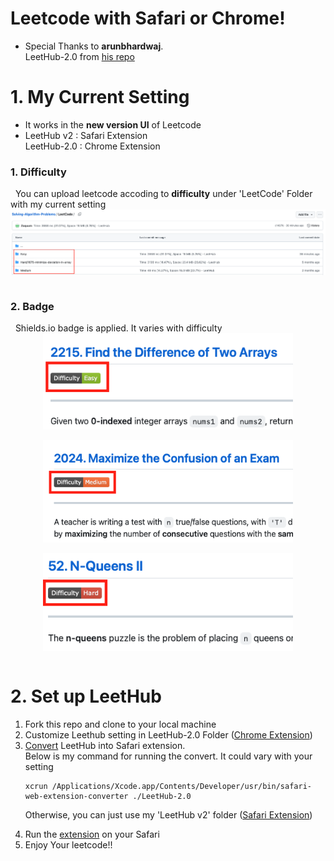 <h1> Leetcode with Safari or Chrome! </h1>

- Special Thanks to <b>arunbhardwaj</b>. <br> LeetHub-2.0 from <a href="https://github.com/arunbhardwaj/LeetHub-2.0">his repo</a>

# 1. My Current Setting
- It works in the <b>new version UI</b> of Leetcode <br>
- LeetHub v2 : Safari Extension<br> LeetHub-2.0 : Chrome Extension
<h3><b>1.  Difficulty</b></h3>
&nbsp You can upload leetcode accoding to <b>difficulty</b> under 'LeetCode' Folder with my current setting

<div style="display: flex; justify-content: center;">
  <img src="assets/difficulty.png" alt="difficulty">
</div>

<br>
<h3><b>2. Badge</b></h3>
&nbsp Shields.io badge is applied. It varies with difficulty
<br>
<div style="display: flex; justify-content: center;">
  <img src="assets/diff_easy.png" alt="diff_easy" width = 400>
</div>
<br>
<div style="display: flex; justify-content: center;">
  <img src="assets/diff_medium.png" alt="diff_medium" width = 400>
</div>
<br>
<div style="display: flex; justify-content: center;">
  <img src="assets/diff_hard.png" alt="diff_hard" width = 400>
</div>
<br>

# 2. Set up LeetHub
<ol>
  <li>Fork this repo and clone to your local machine</li>
  <li>Customize Leethub setting in LeetHub-2.0 Folder (<u>Chrome Extension</u>) <br></li>
  <li><a href="https://developer.apple.com/documentation/safariservices/safari_web_extensions/converting_a_web_extension_for_safari">Convert</a> LeetHub into Safari extension. <br>
  Below is my command for running the convert. It could vary with your setting

  ```
  xcrun /Applications/Xcode.app/Contents/Developer/usr/bin/safari-web-extension-converter ./LeetHub-2.0
  ```

  Otherwise, you can just use my 'LeetHub v2' folder (<u>Safari Extension</u>)
  <li>Run the <a href="https://developer.apple.com/documentation/safariservices/safari_web_extensions/running_your_safari_web_extension">extension</a> on your Safari</li>
  </li>
  
  <li>Enjoy Your leetcode!!</li>
</ol>